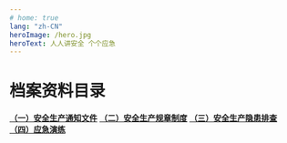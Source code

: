```yaml
---
# home: true
lang: "zh-CN"
heroImage: /hero.jpg
heroText: 人人讲安全 个个应急
---
```

# 档案资料目录

[**（一）安全生产通知文件**](/safenote/) 
[**（二）安全生产规章制度**](/safety-rules/) 
[**（三）安全生产隐患排查**](/safety-inspection/) 
[**（四）应急演练**](/yanlian-record/) 